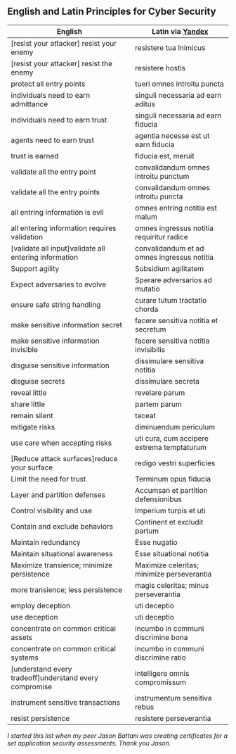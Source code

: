 ## English and Latin Principles for Cyber Security  

| English                                     |  Latin via [Yandex](https://translate.yandex.com/?lang=en-la) |
----------------------------------------------|--------------------------------------------|
| [resist your attacker] resist your enemy    | resistere tua Inimicus                     |
| [resist your attacker] resist the enemy     | resistere hostis                           |
| protect all entry points                    | tueri omnes introitu puncta                |
| individuals need to earn admittance         | singuli necessaria ad earn aditus          |
| individuals need to earn trust              | singuli necessaria ad earn fiducia         |
| agents need to earn trust                   | agentia necesse est ut earn fiducia        |
| trust is earned                             | fiducia est, meruit                        |
| validate all the entry point                | convalidandum omnes introitu punctum       |
| validate all the entry points               | convalidandum omnes introitu puncta        |
| all entring information is evil             | omnes entring notitia est malum            |
| all entering information requires validation| omnes ingressus notitia requiritur radice  |
| [validate all input]validate all entering information           | convalidandum et ad omnes ingressus notitia|
| Support agility                             | Subsidium agilitatem                       |
| Expect adversaries to evolve                | Sperare adversarios ad mutatio             |
| ensure safe string handling                 | curare tutum tractatio chorda              |
| make sensitive information secret           | facere sensitiva notitia et secretum       |
| make sensitive information invisible        | facere sensitiva notitia invisibilis       |
| disguise sensitive information              | dissimulare sensitiva notitia              |
| disguise secrets                            | dissimulare secreta                        |
| reveal little                               | revelare parum                             |
| share little                                | partem parum                               |
| remain silent                               | taceat                                     |
| mitigate risks                              | diminuendum periculum                      |
| use care when accepting risks               | uti cura, cum accipere extrema temptaturum |
| [Reduce attack surfaces]reduce your surface | redigo vestri superficies                  |
| Limit the need for trust                    | Terminum opus fiducia                      |
| Layer and partition defenses                | Accumsan et partition defensionibus        |
| Control visibility and use                  | Imperium turpis et uti                     |
| Contain and exclude behaviors               | Continent et excludit partum               |
| Maintain redundancy                         | Esse nugatio                               |
| Maintain situational awareness              | Esse situational notitia                   |
| Maximize transience; minimize persistence   | Maximize celeritas; minimize perseverantia |
| more transience; less persistence           | magis celeritas; minus perseverantia       |
| employ deception                            | uti deceptio                               |
| use deception                               | uti deceptio                               |
| concentrate on common critical assets       | incumbo in communi discrimine bona         |
| concentrate on common critical systems      | incumbo in communi discrimine ratio        |
| [understand every tradeoff]understand every compromise                 | intelligere omnis compromissum             |
| instrument sensitive transactions           | instrumentum sensitiva rebus               |
| resist persistence                          | resistere perseverantia                    |

*I started this list when my peer Jason Battani was creating certificates for a set 
application security assessments.  Thank you Jason.*  
